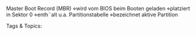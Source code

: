 Master Boot Record (MBR)
⋄wird vom BIOS beim Booten geladen
⋄platziert in Sektor 0
⋄enth¨alt u.a. Partitionstabelle
⋄bezeichnet aktive Partition

   Tags & Topics:
   